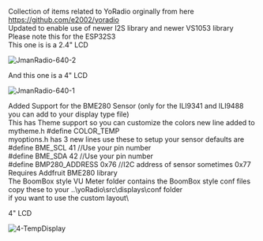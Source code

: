 Collection of items related to YoRadio orginally from here https://github.com/e2002/yoradio \
Updated to enable use of newer I2S library and newer VS1053 library \
Please note this for the ESP32S3 \
This one is is a 2.4" LCD 

![JmanRadio-640-2](https://github.com/user-attachments/assets/7c842488-bbab-4a61-9cb9-01c8ba87adde)

And this one is a 4" LCD 

![JmanRadio-640-1](https://github.com/user-attachments/assets/28d00591-6ea2-4e18-b0a9-daa9481dd870)

Added Support for the BME280 Sensor (only for the ILI9341 and ILI9488 you can add to your display type file)\
This has Theme support so you can customize the colors new line added to mytheme.h #define COLOR_TEMP\
myoptions.h has 3 new lines use these to setup your sensor defaults are \
#define BME_SCL 41 //Use your pin number\
#define BME_SDA 42 //Use your pin number\
#define BMP280_ADDRESS   0x76 //I2C address of sensor sometimes 0x77\
Requires Addfruit BME280 library\
The BoomBox style VU Meter folder contains the BoomBox style conf files copy these to your ..\yoRadio\src\displays\conf folder\
if you want to use the custom layout\

4" LCD

![4-TempDisplay](https://github.com/user-attachments/assets/58424bba-b993-43ee-975d-514fc2b5400d)

 
 
